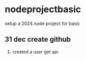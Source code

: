 # nodeprojectbasic
setup a 2024 node project for basic

## 31 dec create github
1. created a user get api 
